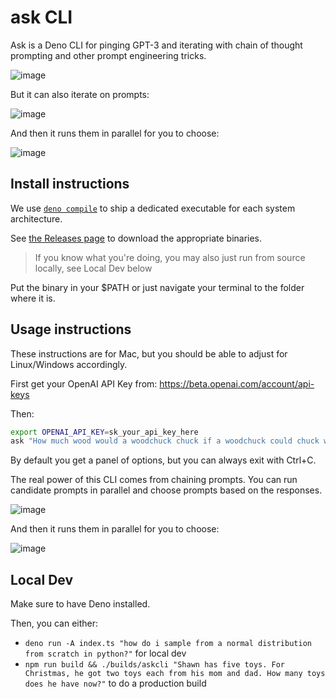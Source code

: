 # ask CLI

Ask is a Deno CLI for pinging GPT-3 and iterating with chain of thought prompting and other prompt engineering tricks.

![image](https://user-images.githubusercontent.com/6764957/199749592-fd252e21-0da3-4c31-8497-ee17d37e803f.png)

But it can also iterate on prompts:

![image](https://user-images.githubusercontent.com/6764957/199750459-83968ede-539b-4508-9535-98cfdc40b245.png)

And then it runs them in parallel for you to choose:

![image](https://user-images.githubusercontent.com/6764957/199750666-0a1489b6-8bea-4657-8b16-329c06e1e03e.png)

## Install instructions

We use [`deno compile`](https://deno.land/manual@v1.27.0/tools/compiler) to ship a dedicated executable for each system architecture.

See [the Releases page](https://github.com/sw-yx/ask-cli/releases) to download the appropriate binaries.

> If you know what you're doing, you may also just run from source locally, see Local Dev below

Put the binary in your $PATH or just navigate your terminal to the folder where it is.

## Usage instructions

These instructions are for Mac, but you should be able to adjust for Linux/Windows accordingly.

First get your OpenAI API Key from: https://beta.openai.com/account/api-keys

Then:

```bash
export OPENAI_API_KEY=sk_your_api_key_here
ask "How much wood would a woodchuck chuck if a woodchuck could chuck wood?"
```

By default you get a panel of options, but you can always exit with Ctrl+C.

The real power of this CLI comes from chaining prompts. You can run candidate prompts in parallel and choose prompts based on the responses.

![image](https://user-images.githubusercontent.com/6764957/199750459-83968ede-539b-4508-9535-98cfdc40b245.png)

And then it runs them in parallel for you to choose:

![image](https://user-images.githubusercontent.com/6764957/199750666-0a1489b6-8bea-4657-8b16-329c06e1e03e.png)

## Local Dev

Make sure to have Deno installed.

Then, you can either:

- `deno run -A index.ts "how do i sample from a normal distribution from scratch in python?"` for local dev
- `npm run build && ./builds/askcli "Shawn has five toys. For Christmas, he got two toys each from his mom and dad. How many toys does he have now?"` to do a production build

